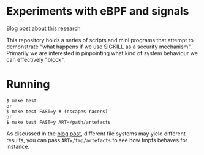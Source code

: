 # Experiments with eBPF and signals

[Blog post about this research](https://www.elastic.co/security-labs/signaling-from-within-ebpf)

This repository holds a series of scripts and mini programs that attempt to
demonstrate "what happens if we use SIGKILL as a security mechanism". Primarily
we are interested in pinpointing what kind of system behaviour we can
effectively "block".

# Running
```
$ make test
or
$ make test FAST=y # (escapes racers)
or
$ make test FAST=y ART=/path/artefacts
```

As discussed in the [blog post](https://www.elastic.co/security-labs/signaling-from-within-ebpf), different file systems may
yield different results, you can pass `ART=/tmp/artefacts` to see how tmpfs
behaves for instance.
